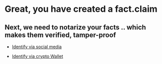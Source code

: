 # Great, you have created a fact.claim

## Next, we need to notarize your facts .. which makes them verified, tamper-proof

- [Identify via social media](/identify/social)

- [Identify via crypto Wallet](/identify/wallet)


